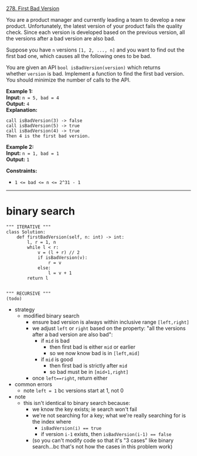 [278. First Bad Version](https://leetcode.com/problems/first-bad-version/)

You are a product manager and currently leading a team to develop a new product. Unfortunately, the latest version of your product fails the quality check. Since each version is developed based on the previous version, all the versions after a bad version are also bad.

Suppose you have `n` versions `[1, 2, ..., n]` and you want to find out the first bad one, which causes all the following ones to be bad.

You are given an API `bool isBadVersion(version)` which returns whether `version` is bad. Implement a function to find the first bad version. You should minimize the number of calls to the API.

**Example 1:**  
**Input:** `n = 5, bad = 4`  
**Output:** `4`  
**Explanation:**  
```
call isBadVersion(3) -> false
call isBadVersion(5) -> true
call isBadVersion(4) -> true
Then 4 is the first bad version.
```

**Example 2:**  
**Input:** `n = 1, bad = 1`  
**Output:** `1`  

**Constraints:**
- `1 <= bad <= n <= 2^31 - 1`

---
# binary search
```
""" ITERATIVE """
class Solution:
    def firstBadVersion(self, n: int) -> int:
        l, r = 1, n
        while l < r:
            v = (l + r) // 2
            if isBadVersion(v):
                r = v
            else:
                l = v + 1
        return l


""" RECURSIVE """
(todo)
```

- strategy
	- modified binary search
		- ensure bad version is always within inclusive range `[left,right]`
		- we adjust `left` or `right` based on the property: "all the versions after a bad version are also bad":
			- if `mid` is bad
				- then first bad is either `mid` or earlier
				- so we now know bad is in `[left,mid]`
			- if `mid` is good
				- then first bad is strictly after `mid`
				- so bad must be in `[mid+1,right]`
		- once `left==right`, return either
- common errors
	- note `left = 1` bc versions start at 1, not 0
- note
	- this isn't identical to binary search because:
		- we know the key exists; ie search won't fail
		- we're not searching for a key; what we're really searching for is the index where
			- `isBadVersion(i) == true`
			- if version `i-1` exists, then `isBadVersion(i-1) == false`
		- (so you can't modify code so that it's "3 cases" like binary search...bc that's not how the cases in this problem work)